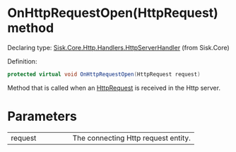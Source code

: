 <!--

Copyrights 2023 Sisk Framework - CypherPotato
Published under MIT license

!!! DO NOT EDIT THIS FILE !!!
This file was generated by a tool in the Sisk package. To edit the information in this documentation,
edit the XML documentation present in the Sisk source code.

-->


# OnHttpRequestOpen(HttpRequest) method

Declaring type: [Sisk.Core.Http.Handlers.HttpServerHandler](/spec/Sisk.Core.Http.Handlers.HttpServerHandler.md) (from Sisk.Core)


Definition:

```cs
protected virtual void OnHttpRequestOpen(HttpRequest request)
```

Method that is called when an <a href="/spec/Sisk.Core.Http.HttpRequest.md">HttpRequest</a> is received in the Http server.


# Parameters

<table>
    <tbody>
<tr>
    <td width="33%">request</td>
    <td>The connecting Http request entity.</td>
</tr>
    </tbody>
</table>
